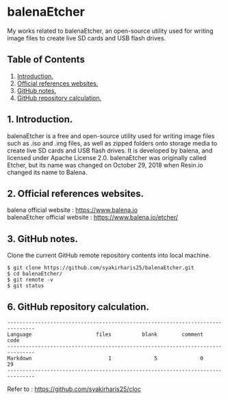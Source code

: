 # balenaEtcher
My works related to balenaEtcher, an open-source utility used for writing image files to create live SD cards and USB flash drives.

## Table of Contents
1. [Introduction.](#introduction)
2. [Official references websites.](#references)
3. [GitHub notes.](#github)
4. [GitHub repository calculation.](#calculation)

<a name="introduction"></a>
## 1. Introduction.
balenaEtcher is a free and open-source utility used for writing image files such as .iso and .img files, as well as zipped folders onto storage media to create live SD cards and USB flash drives. It is developed by balena, and licensed under Apache License 2.0. balenaEtcher was originally called Etcher, but its name was changed on October 29, 2018 when Resin.io changed its name to Balena.

<a name="references"></a>
## 2. Official references websites.
balena official website : https://www.balena.io <br />
balenaEtcher official website : https://www.balena.io/etcher/ <br />
 
<a name="github"></a>
## 3. GitHub notes.
Clone the current GitHub remote repository contents into local machine.
```
$ git clone https://github.com/syakirharis25/balenaEtcher.git
$ cd balenaEtcher/
$ git remote -v
$ git status
```

<a name="calculation"></a>
## 6. GitHub repository calculation.
```
-------------------------------------------------------------------------------
Language                     files          blank        comment           code
-------------------------------------------------------------------------------
Markdown                         1              5              0             29
-------------------------------------------------------------------------------
```
Refer to : https://github.com/syakirharis25/cloc
